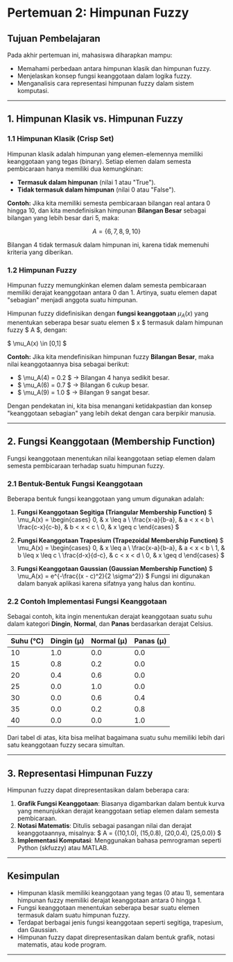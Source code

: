 # Pertemuan 2: Himpunan Fuzzy

## Tujuan Pembelajaran
Pada akhir pertemuan ini, mahasiswa diharapkan mampu:
- Memahami perbedaan antara himpunan klasik dan himpunan fuzzy.
- Menjelaskan konsep fungsi keanggotaan dalam logika fuzzy.
- Menganalisis cara representasi himpunan fuzzy dalam sistem komputasi.

---

## 1. Himpunan Klasik vs. Himpunan Fuzzy
### 1.1 Himpunan Klasik (Crisp Set)
Himpunan klasik adalah himpunan yang elemen-elemennya memiliki keanggotaan yang tegas (binary). Setiap elemen dalam semesta pembicaraan hanya memiliki dua kemungkinan:
- **Termasuk dalam himpunan** (nilai 1 atau "True").
- **Tidak termasuk dalam himpunan** (nilai 0 atau "False").

**Contoh:**
Jika kita memiliki semesta pembicaraan bilangan real antara 0 hingga 10, dan kita mendefinisikan himpunan **Bilangan Besar** sebagai bilangan yang lebih besar dari 5, maka:

$$ A = \{6, 7, 8, 9, 10\}$$

Bilangan 4 tidak termasuk dalam himpunan ini, karena tidak memenuhi kriteria yang diberikan.

### 1.2 Himpunan Fuzzy
Himpunan fuzzy memungkinkan elemen dalam semesta pembicaraan memiliki derajat keanggotaan antara 0 dan 1. Artinya, suatu elemen dapat "sebagian" menjadi anggota suatu himpunan.

Himpunan fuzzy didefinisikan dengan **fungsi keanggotaan** $\mu_A(x)$ yang menentukan seberapa besar suatu elemen $ x $ termasuk dalam himpunan fuzzy $ A $, dengan:

$ \mu_A(x) \in [0,1] $

**Contoh:**
Jika kita mendefinisikan himpunan fuzzy **Bilangan Besar**, maka nilai keanggotaannya bisa sebagai berikut:
- $ \mu_A(4) = 0.2 $ → Bilangan 4 hanya sedikit besar.
- $ \mu_A(6) = 0.7 $ → Bilangan 6 cukup besar.
- $ \mu_A(9) = 1.0 $ → Bilangan 9 sangat besar.

Dengan pendekatan ini, kita bisa menangani ketidakpastian dan konsep "keanggotaan sebagian" yang lebih dekat dengan cara berpikir manusia.

---

## 2. Fungsi Keanggotaan (Membership Function)
Fungsi keanggotaan menentukan nilai keanggotaan setiap elemen dalam semesta pembicaraan terhadap suatu himpunan fuzzy.

### 2.1 Bentuk-Bentuk Fungsi Keanggotaan
Beberapa bentuk fungsi keanggotaan yang umum digunakan adalah:
1. **Fungsi Keanggotaan Segitiga (Triangular Membership Function)**
   $
   \mu_A(x) = \begin{cases} 
   0, & x \leq a \\ 
   \frac{x-a}{b-a}, & a < x < b \\ 
   \frac{c-x}{c-b}, & b < x < c \\ 
   0, & x \geq c
   \end{cases}
   $

2. **Fungsi Keanggotaan Trapesium (Trapezoidal Membership Function)**
   $
   \mu_A(x) = \begin{cases} 
   0, & x \leq a \\ 
   \frac{x-a}{b-a}, & a < x < b \\ 
   1, & b \leq x \leq c \\ 
   \frac{d-x}{d-c}, & c < x < d \\ 
   0, & x \geq d
   \end{cases}
   $

3. **Fungsi Keanggotaan Gaussian (Gaussian Membership Function)**
   $
   \mu_A(x) = e^{-\frac{(x - c)^2}{2 \sigma^2}}
   $
   Fungsi ini digunakan dalam banyak aplikasi karena sifatnya yang halus dan kontinu.

### 2.2 Contoh Implementasi Fungsi Keanggotaan
Sebagai contoh, kita ingin menentukan derajat keanggotaan suatu suhu dalam kategori **Dingin**, **Normal**, dan **Panas** berdasarkan derajat Celsius.

| Suhu (°C) | Dingin (μ) | Normal (μ) | Panas (μ) |
|-----------|------------|------------|-----------|
| 10        | 1.0        | 0.0        | 0.0       |
| 15        | 0.8        | 0.2        | 0.0       |
| 20        | 0.4        | 0.6        | 0.0       |
| 25        | 0.0        | 1.0        | 0.0       |
| 30        | 0.0        | 0.6        | 0.4       |
| 35        | 0.0        | 0.2        | 0.8       |
| 40        | 0.0        | 0.0        | 1.0       |

Dari tabel di atas, kita bisa melihat bagaimana suatu suhu memiliki lebih dari satu keanggotaan fuzzy secara simultan.

---

## 3. Representasi Himpunan Fuzzy
Himpunan fuzzy dapat direpresentasikan dalam beberapa cara:
1. **Grafik Fungsi Keanggotaan**: Biasanya digambarkan dalam bentuk kurva yang menunjukkan derajat keanggotaan setiap elemen dalam semesta pembicaraan.
2. **Notasi Matematis**: Ditulis sebagai pasangan nilai dan derajat keanggotaannya, misalnya:
   $ A = \{(10,1.0), (15,0.8), (20,0.4), (25,0.0)\} $
3. **Implementasi Komputasi**: Menggunakan bahasa pemrograman seperti Python (skfuzzy) atau MATLAB.

---

## Kesimpulan
- Himpunan klasik memiliki keanggotaan yang tegas (0 atau 1), sementara himpunan fuzzy memiliki derajat keanggotaan antara 0 hingga 1.
- Fungsi keanggotaan menentukan seberapa besar suatu elemen termasuk dalam suatu himpunan fuzzy.
- Terdapat berbagai jenis fungsi keanggotaan seperti segitiga, trapesium, dan Gaussian.
- Himpunan fuzzy dapat direpresentasikan dalam bentuk grafik, notasi matematis, atau kode program.

---

